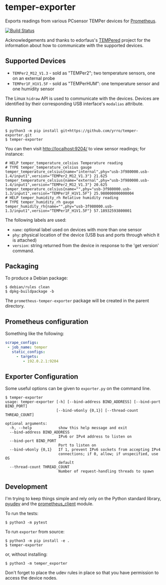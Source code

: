 temper-exporter
============

Exports readings from various PCsensor TEMPer devices for
[Prometheus](https://prometheus.io/).

[![Build Status](https://travis-ci.org/yrro/temper-exporter.svg?branch=master)](https://travis-ci.org/yrro/temper-exporter)

Acknowledgements and thanks to edorfaus's
[TEMPered](https://github.com/edorfaus/TEMPered) project for the information
about how to communicate with the supported devices.

Supported Devices
-----------------

 * `TEMPer2_M12_V1.3` - sold as "TEMPer2"; two temperature sensors, one on an
   external probe
 * `TEMPer1F_H1V1.5F` - sold as "TEMPerHUM": one temperature sensor and one
   humidity sensor

The Linux `hidraw` API is used to communicate with the devices.
Devices are identified by their corresponding USB interface's `modalias`
attribute.

Running
-------

```
$ python3 -m pip install git+https://github.com/yrro/temper-exporter.git
$ temper-exporter
```

You can then visit <http://localhost:9204/> to view sensor readings;
for instance:

```
# HELP temper_temperature_celsius Temperature reading
# TYPE temper_temperature_celsius gauge
temper_temperature_celsius{name="internal",phy="usb-3f980000.usb-1.4/input1",version="TEMPer2_M12_V1.3"} 21.625
temper_temperature_celsius{name="external",phy="usb-3f980000.usb-1.4/input1",version="TEMPer2_M12_V1.3"} 20.625
temper_temperature_celsius{name="",phy="usb-3f980000.usb-1.3/input1",version="TEMPer1F_H1V1.5F"} 25.980000000000004
# HELP temper_humidity_rh Relative humidity reading
# TYPE temper_humidity_rh gauge
temper_humidity_rh{name="",phy="usb-3f980000.usb-1.3/input1",version="TEMPer1F_H1V1.5F"} 57.18932593800001
```

The following labels are used:

 * `name`: optional label used on devices with more than one sensor
 * `phy`: physical location of the device (USB bus and ports through which it is
   attached)
 * `version`: string returned from the device in response to the 'get version'
   command.

Packaging
---------

To produce a Debian package:

```
$ debian/rules clean
$ dpkg-buildpackage -b
```

The `prometheus-temper-exporter` package will be created in the parent directory.

Prometheus configuration
------------------------

Something like the following:

```yaml
scrape_configs:
 - job_name: temper
   static_configs:
     - targets:
        - 192.0.2.1:9204
```

Exporter Configuration
----------------------

Some useful options can be given to `exporter.py` on the command line.

```
$ temper-exporter
usage: temper-exporter [-h] [--bind-address BIND_ADDRESS] [--bind-port BIND_PORT]
                       [--bind-v6only {0,1}] [--thread-count THREAD_COUNT]

optional arguments:
  -h, --help            show this help message and exit
  --bind-address BIND_ADDRESS
                        IPv6 or IPv4 address to listen on
  --bind-port BIND_PORT
                        Port to listen on
  --bind-v6only {0,1}   If 1, prevent IPv6 sockets from accepting IPv4
                        connections; if 0, allow; if unspecified, use OS
                        default
  --thread-count THREAD_COUNT
                        Number of request-handling threads to spawn
```

Development
-----------

I'm trying to keep things simple and rely only on the Python standard library,
[pyudev](http://pypi.python.org/pypi/pyudev) and the
[prometheus_client](https://github.com/prometheus/client_python) module.

To run the tests:

```
$ python3 -m pytest
```

To run `exporter` from source:

```
$ python3 -m pip install -e .
$ temper-exporter
```

or, without installing:


```
$ python3 -m temper_exporter
```

Don't forget to place the udev rules in place so that you have permission to
access the device nodes.
